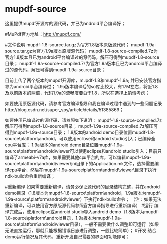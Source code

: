 # mupdf-source
这里提供mupdf开源库的源代码，并已为android平台编译好；

#MuPdf官方地址：http://mupdf.com/

#文件说明
mupdf-1.8-source.tar.gz为官方1.8版本原版源代码；
mupdf-1.9a-source.tar.gz为官方1.9a版本原版源代码；
mupdf-1.8-source-compiled.7z为官方1.8版本且已为android平台编译过的源代码，解压可得到mupdf-1.8-source目录；
mupdf-1.9a-source-compiled.7z为官方1.9a版本且已为android平台编译过的源代码，解压可得到mupdf-1.9a-source目录；

目前上传了两个版本的mupdf开源库，mupdf-1.8和mupdf-1.9a;
并已安装官方指导为android平台编译过；
1.9a版本编译后的so库比较大，有17M左右，将近1.8及以前版本的两倍，代码1.9a的流畅度要由于1.8，所以在选择上酌情考虑；

如要使用原版源代码，请参考官方编译指导和我在编译过程中遇到的一些问题记录http://blog.csdn.net/super_spy/article/details/51385869；

如要使用已编译过的源代码，请参照如下说明：
mupdf-1.8-source-compiled.7z解压可得到mupdf-1.8-source目录；
mupdf-1.9a-source-compiled.7z解压可得到mupdf-1.9a-source目录；
1.8版本的android demo目录位置mupdf-1.8-source\platform\android，可以使用eclipse和android studio引入；已编译全cpu平台库；
1.9a版本的android demo目录位置mupdf-1.9a-source\platform\android\viewer可以使用eclipse和android studio引入；目前只编译了armeabi-v7a库，如果需要其他cpu平台的库，可以编辑mupdf-1.9a-source\platform\android\viewer\jni目录下的Application.mk文件，选择需要编译cpu平台，然后在mupdf-1.9a-source\platform\android\viewer\目录下执行ndk-build命令重新编译；

#重新编译
  如果需要重新编译，请务必保证源代码的目录结构完整，并在android demo目录（1.8版本为mupdf-1.8-source\platform\android，1.9a版本为mupdf-1.9a-source\platform\android\viewer）下执行ndk-build命令；
  （注：如果无法重新编译，可以使用官方原版源代码参照官方编译指导进行重新编译）
#运行
  编译完成后，使用eclipse或android studio导入android demo（1.8版本为mupdf-1.8-source\platform\android目录，1.9a版本为mupdf-1.9a-source\platform\android\viewer目录），一般不需要做什么调整即可运行（如果无法直接运行，那就只能根据错误日志进行调整，一般比较简单）；
#开发
  结合demo运行情况及其代码，重新开发自己需要的界面和功能即可；
